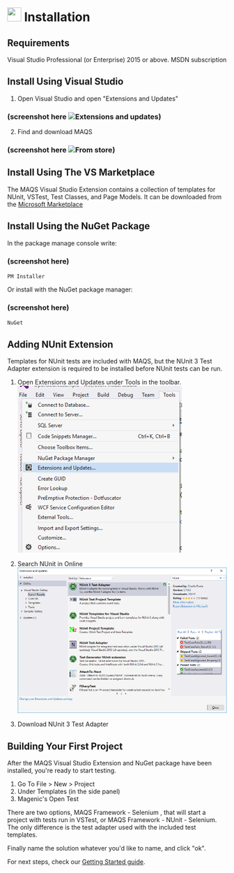 # <img src="resources/maqslogo.ico" height="32" width="32"> Installation

## Requirements
Visual Studio Professional (or Enterprise) 2015 or above.
MSDN subscription

## Install Using Visual Studio
1. Open Visual Studio and open "Extensions and Updates"  

### (screenshot here ![Extensions and updates](resources/ExtensionsAndUpdates.PNG))

2. Find and download MAQS  

### (screenshot here ![From store](resources/FromStore.PNG))

## Install Using The VS Marketplace
The MAQS Visual Studio Extension contains a collection of templates for NUnit, VSTest, Test Classes, and Page Models.
It can be downloaded from the [Microsoft Marketplace](https://marketplace.visualstudio.com/items?itemName=vs-publisher-1465771.MAQSOpenFramework)

## Install Using the NuGet Package
In the package manage console write:

### (screenshot here)

```
PM Installer
```
Or install with the NuGet package manager:

### (screenshot here)

```
NuGet
```

## Adding NUnit Extension
Templates for NUnit tests are included with MAQS, but the NUnit 3 Test Adapter extension is required to be installed before NUnit tests can be run.

1. Open Extensions and Updates under Tools in the toolbar.  
![Extensions and Updates](resources/NUnitSetup1.png)  

2. Search NUnit in Online  
![Download NUnit](resources/NUnitSetup2.png)  
3. Download NUnit 3 Test Adapter

## Building Your First Project
After the MAQS Visual Studio Extension and NuGet package have been installed, you're ready to start testing.

1. Go To File > New > Project
2. Under Templates (in the side panel)
3. Magenic's Open Test

There are two options, MAQS Framework - Selenium , that will start a project with tests run in VSTest, or MAQS Framework - NUnit - Selenium.  The only difference is the test adapter used with the included test templates.

Finally name the solution whatever you'd like to name, and click "ok".

For next steps, check our [Getting Started guide](MAQS_4.0.6/Getting-Started.md).